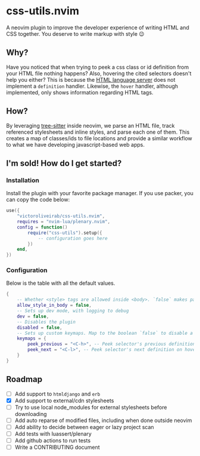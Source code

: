 # css-utils.nvim

A neovim plugin to improve the developer experience of writing HTML and CSS together. You deserve to write markup with style 😉

## Why?

Have you noticed that when trying to peek a css class or id definition from your HTML file nothing happens? Also, hovering the cited selectors doesn't help you either?
This is because the [HTML language server](https://github.com/microsoft/vscode-html-languageservice) does not implement a `definition` handler.
Likewise, the `hover` handler, although implemented, only shows information regarding HTML tags.

## How?

By leveraging [tree-sitter](https://github.com/tree-sitter/tree-sitter) inside neovim, we parse an HTML file, track referenced stylesheets and inline styles, and parse each one of them.
This creates a map of classes/ids to file locations and provide a similar workflow to what we have developing javascript-based web apps.

## I'm sold! How do I get started?

### Installation

Install the plugin with your favorite package manager. If you use packer, you can copy the code below:

```lua
use({
    "victoroliveirab/css-utils.nvim",
    requires = "nvim-lua/plenary.nvim",
    config = function()
        require("css-utils").setup({
            -- configuration goes here
        })
    end,
}) 
```

### Configuration
Below is the table with all the default values.

```lua
{
    -- Whether <style> tags are allowed inside <body>. `false` makes parsing html bail when <body> is found, which should increase performance.
    allow_style_in_body = false,
    -- Sets up dev mode, with logging to debug
    dev = false,
    -- Disables the plugin
    disabled = false,
    -- Sets up custom keymaps. Map to the boolean `false` to disable a keymap
    keymaps = {
        peek_previous = "<C-h>", -- Peek selector's previous definition on hover
        peek_next = "<C-l>", -- Peek selector's next definition on hover
    }
}
```

## Roadmap
- [ ] Add support to `htmldjango` and `erb`
- [x] Add support to external/cdn stylesheets
- [ ] Try to use local node_modules for external stylesheets before downloading
- [ ] Add auto reparse of modified files, including when done outside neovim
- [ ] Add ability to decide between eager or lazy project scan
- [ ] Add tests with luassert/plenary
- [ ] Add github actions to run tests
- [ ] Write a CONTRIBUTING document
